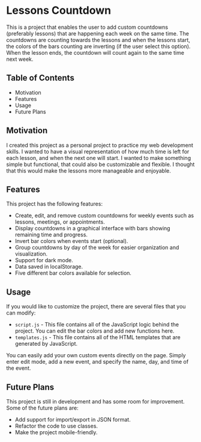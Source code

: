 # Lessons Countdown

This is a project that enables the user to add custom countdowns (preferably lessons) that are happening each week on the same time. The countdowns are counting towards the lessons and when the lessons start, the colors of the bars counting are inverting (if the user select this option). When the lesson ends, the countdown will count again to the same time next week.

## Table of Contents

- Motivation
- Features
- Usage
- Future Plans

## Motivation

I created this project as a personal project to practice my web development skills. I wanted to have a visual representation of how much time is left for each lesson, and when the next one will start. I wanted to make something simple but functional, that could also be customizable and flexible. I thought that this would make the lessons more manageable and enjoyable.

## Features

This project has the following features:

- Create, edit, and remove custom countdowns for weekly events such as lessons, meetings, or appointments.
- Display countdowns in a graphical interface with bars showing remaining time and progress.
- Invert bar colors when events start (optional).
- Group countdowns by day of the week for easier organization and visualization.
- Support for dark mode.
- Data saved in localStorage.
- Five different bar colors available for selection.

## Usage

If you would like to customize the project, there are several files that you can modify:

- `script.js` - This file contains all of the JavaScript logic behind the project. You can edit the bar colors and add new functions here.
- `templates.js` - This file contains all of the HTML templates that are generated by JavaScript.

You can easily add your own custom events directly on the page. Simply enter edit mode, add a new event, and specify the name, day, and time of the event.

## Future Plans

This project is still in development and has some room for improvement. Some of the future plans are:

- Add support for import/export in JSON format.
- Refactor the code to use classes.
- Make the project mobile-friendly.

